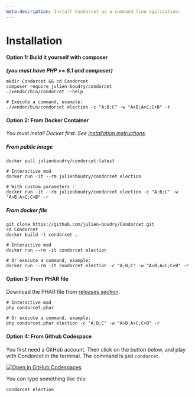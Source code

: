 ```yaml
---
meta-description: Install Condorcet as a command line application.
---
```

# Installation
#### Option 1: Build it yourself with composer
***(you must have PHP >= 8.1 and composer)***

```shell
mkdir Condorcet && cd Condorcet
composer require julien-boudry/condorcet
./vendor/bin/condorcet --help

# Execute a command, example:
./vendor/bin/condorcet election -c "A;B;C" -w "A>B;A>C;C>B" -r
```

#### Option 2: From Docker Container

_You must install Docker first. See [installation instructions](https://hub.docker.com/search/?type=edition&offering=community)._

<!-- tabs:start -->
##### **From public image**
```shell
docker pull julienboudry/condorcet:latest

# Interactive mod
docker run -it --rm julienboudry/condorcet election

# With custom parameters :
docker run -it --rm julienboudry/condorcet election -c "A;B;C" -w "A>B;A>C;C>B" -r
```

##### **From docker file**
```shell
git clone https://github.com/julien-boudry/Condorcet.git
cd Condorcet
docker build -t condorcet .

# Interactive mod
docker run --rm -it condorcet election

# Or execute a command, example:
docker run --rm -it condorcet election -c "A;B;C" -w "A>B;A>C;C>B" -r
```
<!-- tabs:end -->

#### Option 3: From PHAR file

Download the PHAR file from [releases section](https://github.com/julien-boudry/Condorcet/releases).

```shell
# Interactive mod
php condorcet.phar

# Or execute a command, example:
php condorcet.phar election -c "A;B;C" -w "A>B;A>C;C>B" -r
```

#### Option 4: From Github Codespace


You first need a GitHub account. Then click on the button below, and play with Condorcet in the terminal. The command is just `condorcet`.

[![Open in GitHub Codespaces](https://github.com/codespaces/badge.svg)](https://github.com/codespaces/new?hide_repo_select=true&ref=master&repo=17303525&devcontainer_path=.devcontainer%2Fdevcontainer.json](https://github.com/codespaces/new?hide_repo_select=true&ref=master&repo=17303525&devcontainer_path=.devcontainer%2Fprod%2Fdevcontainer.json&skip_quickstart=true))

You can type something like this:
```shell
condorcet election
```
